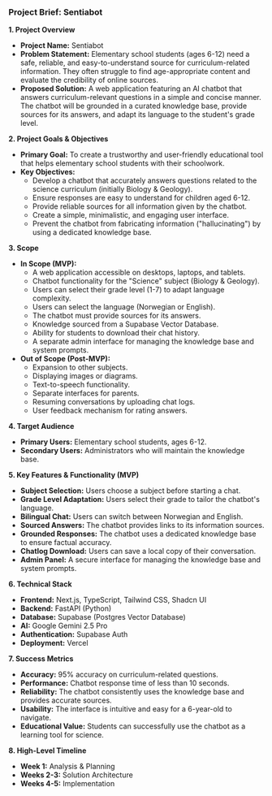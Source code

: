 ### Project Brief: Sentiabot

**1. Project Overview**

*   **Project Name:** Sentiabot
*   **Problem Statement:** Elementary school students (ages 6-12) need a safe, reliable, and easy-to-understand source for curriculum-related information. They often struggle to find age-appropriate content and evaluate the credibility of online sources.
*   **Proposed Solution:** A web application featuring an AI chatbot that answers curriculum-relevant questions in a simple and concise manner. The chatbot will be grounded in a curated knowledge base, provide sources for its answers, and adapt its language to the student's grade level.

**2. Project Goals & Objectives**

*   **Primary Goal:** To create a trustworthy and user-friendly educational tool that helps elementary school students with their schoolwork.
*   **Key Objectives:**
    *   Develop a chatbot that accurately answers questions related to the science curriculum (initially Biology & Geology).
    *   Ensure responses are easy to understand for children aged 6-12.
    *   Provide reliable sources for all information given by the chatbot.
    *   Create a simple, minimalistic, and engaging user interface.
    *   Prevent the chatbot from fabricating information ("hallucinating") by using a dedicated knowledge base.

**3. Scope**

*   **In Scope (MVP):**
    *   A web application accessible on desktops, laptops, and tablets.
    *   Chatbot functionality for the "Science" subject (Biology & Geology).
    *   Users can select their grade level (1-7) to adapt language complexity.
    *   Users can select the language (Norwegian or English).
    *   The chatbot must provide sources for its answers.
    *   Knowledge sourced from a Supabase Vector Database.
    *   Ability for students to download their chat history.
    *   A separate admin interface for managing the knowledge base and system prompts.
*   **Out of Scope (Post-MVP):**
    *   Expansion to other subjects.
    *   Displaying images or diagrams.
    *   Text-to-speech functionality.
    *   Separate interfaces for parents.
    *   Resuming conversations by uploading chat logs.
    *   User feedback mechanism for rating answers.

**4. Target Audience**

*   **Primary Users:** Elementary school students, ages 6-12.
*   **Secondary Users:** Administrators who will maintain the knowledge base.

**5. Key Features & Functionality (MVP)**

*   **Subject Selection:** Users choose a subject before starting a chat.
*   **Grade Level Adaptation:** Users select their grade to tailor the chatbot's language.
*   **Bilingual Chat:** Users can switch between Norwegian and English.
*   **Sourced Answers:** The chatbot provides links to its information sources.
*   **Grounded Responses:** The chatbot uses a dedicated knowledge base to ensure factual accuracy.
*   **Chatlog Download:** Users can save a local copy of their conversation.
*   **Admin Panel:** A secure interface for managing the knowledge base and system prompts.

**6. Technical Stack**

*   **Frontend:** Next.js, TypeScript, Tailwind CSS, Shadcn UI
*   **Backend:** FastAPI (Python)
*   **Database:** Supabase (Postgres Vector Database)
*   **AI:** Google Gemini 2.5 Pro
*   **Authentication:** Supabase Auth
*   **Deployment:** Vercel

**7. Success Metrics**

*   **Accuracy:** 95% accuracy on curriculum-related questions.
*   **Performance:** Chatbot response time of less than 10 seconds.
*   **Reliability:** The chatbot consistently uses the knowledge base and provides accurate sources.
*   **Usability:** The interface is intuitive and easy for a 6-year-old to navigate.
*   **Educational Value:** Students can successfully use the chatbot as a learning tool for science.

**8. High-Level Timeline**

*   **Week 1:** Analysis & Planning
*   **Weeks 2-3:** Solution Architecture
*   **Weeks 4-5:** Implementation